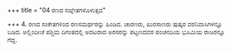 +++
title = "04 ರಣದ ಸಙ್ಕೇತಗಳೊಳುತ್ಸವ"

+++
4. ರಣದ ಸಂಕೇತಗಳಿಂದ ರಣಸಮರ್ಥರನ್ನು ಹಿಂಡಿದ. ಚಾರಣರು, ಖುರಸಾಣರು ಪುಷ್ಕರ ವರನಿವಾಸಿಗಳನ್ನೂ ಬಡಿದ. ಅಲ್ಲಿಂದೀಚೆ ಪಶ್ಚಿಮ ದಿಗಂತದಲ್ಲಿ ಅದಟರಾದ ಅರಸರನ್ನು ಪಟ್ಟಣದವರ ಪಂಚನದಿಯ ಭೂಮಿಯ ರಾಜರನ್ನೂ ಗೆದ್ದ.